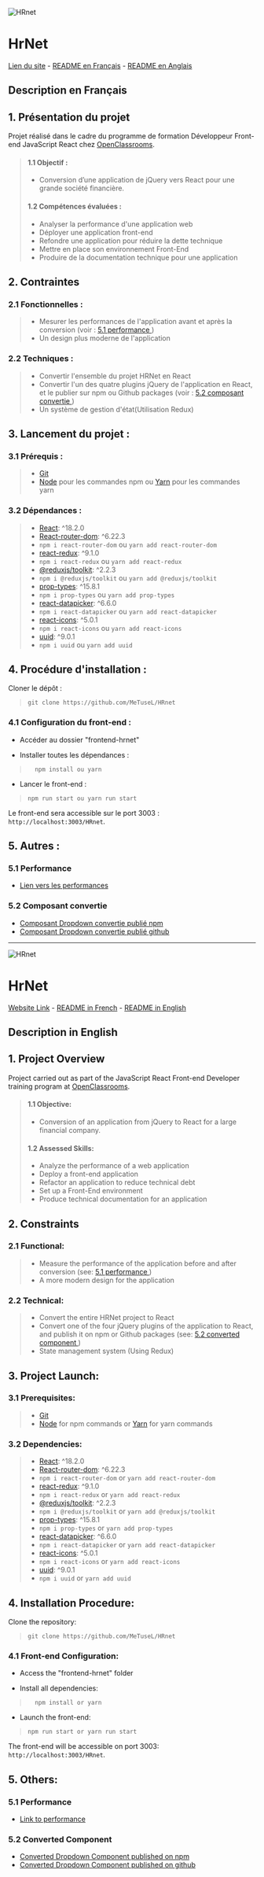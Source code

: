 ![HRnet](./src/assets/logo/logoHrNet.png)

# HrNet

[Lien du site](https://metusel.github.io/HRnet/) - <a href="#description-en-français">README en Français</a> - <a href="#description-in-english">README en Anglais</a>

## Description en Français

## 1. Présentation du projet

Projet réalisé dans le cadre du programme de formation Développeur Front-end JavaScript React chez [OpenClassrooms](https://openclassrooms.com/fr/paths/877-developpeur-dapplication-javascript-react).

> #### 1.1 Objectif :
>
> -   Conversion d’une application de jQuery vers React pour une grande société financière.
>
> #### 1.2 Compétences évaluées :
>
> -   Analyser la performance d'une application web
> -   Déployer une application front-end
> -   Refondre une application pour réduire la dette technique
> -   Mettre en place son environnement Front-End
> -   Produire de la documentation technique pour une application

## 2. Contraintes

### 2.1 Fonctionnelles :

> -   Mesurer les performances de l'application avant et après la conversion (voir : <a href="#51-performance"> 5.1 performance </a>)
> -   Un design plus moderne de l'application

### 2.2 Techniques :

> -   Convertir l'ensemble du projet HRNet en React
> -   Convertir l'un des quatre plugins jQuery de l'application en React, et le publier sur npm ou Github packages (voir : <a href="#52-composant-convertie">5.2 composant convertie </a>)
> -   Un système de gestion d'état(Utilisation Redux)

## 3. Lancement du projet :

### 3.1 Prérequis :

> -   [Git](https://git-scm.com)
> -   [Node](https://nodejs.org/en/) pour les commandes npm ou [Yarn](https://yarnpkg.com/) pour les commandes yarn

### 3.2 Dépendances :

> -   [React](https://reactjs.org): ^18.2.0
> -   [React-router-dom](https://reactrouter.com/): ^6.22.3
> -   `npm i react-router-dom` ou `yarn add react-router-dom`
> -   [react-redux](https://react-redux.js.org/): ^9.1.0
> -   `npm i react-redux` ou `yarn add react-redux`
> -   [@reduxjs/toolkit](https://www.npmjs.com/package/@reduxjs/toolkit): ^2.2.3
> -   `npm i @reduxjs/toolkit` ou `yarn add @reduxjs/toolkit`
> -   [prop-types](https://www.npmjs.com/package/prop-types): ^15.8.1
> -   `npm i prop-types` ou `yarn add prop-types`
> -   [react-datapicker](https://www.npmjs.com/package/react-datepicker): ^6.6.0
> -   `npm i react-datapicker` ou `yarn add react-datapicker`
> -   [react-icons](https://www.npmjs.com/package/react-icons): ^5.0.1
> -   `npm i react-icons` ou `yarn add react-icons`
> -   [uuid](https://www.npmjs.com/package/uuid): ^9.0.1
> -   `npm i uuid` ou `yarn add uuid`

## 4. Procédure d'installation :

Cloner le dépôt :

>     git clone https://github.com/MeTuseL/HRnet

### 4.1 Configuration du front-end :

-   Accéder au dossier "frontend-hrnet"

-   Installer toutes les dépendances :

>       npm install ou yarn

-   Lancer le front-end :

>     npm run start ou yarn run start

Le front-end sera accessible sur le port 3003 :
`http://localhost:3003/HRnet`.

## 5. Autres :

### 5.1 Performance

-   [Lien vers les performances](./lighthouse-repport)

### 5.2 Composant convertie

-   [Composant Dropdown convertie publié npm](https://www.npmjs.com/package/react-dropdown-metsel)
-   [Composant Dropdown convertie publié github](https://github.com/MeTuseL/react-dropdown-metsel)

---

![HRnet](./src/assets/logo/logoHrNet.png)

# HrNet

[Website Link](https://metusel.github.io/HRnet/) - <a href="#description-en-français">README in French</a> - <a href="#description-in-english">README in English</a>

## Description in English

## 1. Project Overview

Project carried out as part of the JavaScript React Front-end Developer training program at [OpenClassrooms](https://openclassrooms.com/fr/paths/877-developpeur-dapplication-javascript-react).

> #### 1.1 Objective:
>
> -   Conversion of an application from jQuery to React for a large financial company.
>
> #### 1.2 Assessed Skills:
>
> -   Analyze the performance of a web application
> -   Deploy a front-end application
> -   Refactor an application to reduce technical debt
> -   Set up a Front-End environment
> -   Produce technical documentation for an application

## 2. Constraints

### 2.1 Functional:

> -   Measure the performance of the application before and after conversion (see: <a href="#51-performance"> 5.1 performance </a>)
> -   A more modern design for the application

### 2.2 Technical:

> -   Convert the entire HRNet project to React
> -   Convert one of the four jQuery plugins of the application to React, and publish it on npm or Github packages (see: <a href="#52-composant-convertie">5.2 converted component </a>)
> -   State management system (Using Redux)

## 3. Project Launch:

### 3.1 Prerequisites:

> -   [Git](https://git-scm.com)
> -   [Node](https://nodejs.org/en/) for npm commands or [Yarn](https://yarnpkg.com/) for yarn commands

### 3.2 Dependencies:

> -   [React](https://reactjs.org): ^18.2.0
> -   [React-router-dom](https://reactrouter.com/): ^6.22.3
> -   `npm i react-router-dom` or `yarn add react-router-dom`
> -   [react-redux](https://react-redux.js.org/): ^9.1.0
> -   `npm i react-redux` or `yarn add react-redux`
> -   [@reduxjs/toolkit](https://www.npmjs.com/package/@reduxjs/toolkit): ^2.2.3
> -   `npm i @reduxjs/toolkit` or `yarn add @reduxjs/toolkit`
> -   [prop-types](https://www.npmjs.com/package/prop-types): ^15.8.1
> -   `npm i prop-types` or `yarn add prop-types`
> -   [react-datapicker](https://www.npmjs.com/package/react-datepicker): ^6.6.0
> -   `npm i react-datapicker` or `yarn add react-datapicker`
> -   [react-icons](https://www.npmjs.com/package/react-icons): ^5.0.1
> -   `npm i react-icons` or `yarn add react-icons`
> -   [uuid](https://www.npmjs.com/package/uuid): ^9.0.1
> -   `npm i uuid` or `yarn add uuid`

## 4. Installation Procedure:

Clone the repository:

>     git clone https://github.com/MeTuseL/HRnet

### 4.1 Front-end Configuration:

-   Access the "frontend-hrnet" folder

-   Install all dependencies:

>       npm install or yarn

-   Launch the front-end:

>     npm run start or yarn run start

The front-end will be accessible on port 3003:
`http://localhost:3003/HRnet`.

## 5. Others:

### 5.1 Performance

-   [Link to performance](./lighthouse-repport)

### 5.2 Converted Component

-   [Converted Dropdown Component published on npm](https://www.npmjs.com/package/react-dropdown-metsel)
-   [Converted Dropdown Component published on github](https://github.com/MeTuseL/react-dropdown-metsel)
